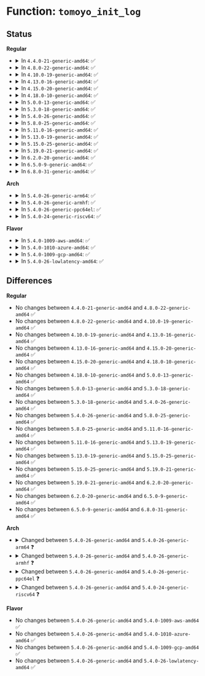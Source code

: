# Function: <code>tomoyo_init_log</code>

## Status
<b>Regular</b>
<ul>
<li>
<details>
<summary>In <code>4.4.0-21-generic-amd64</code>: ✅</summary>

```c
char * tomoyo_init_log(struct tomoyo_request_info * r, int len, const char * fmt, struct __va_list_tag * args)
```

```json
{
  "name": "tomoyo_init_log",
  "collision_type": "Unique Global",
  "inline_type": "No",
  "funcs": [
    {
      "addr": 18446744071582411584,
      "name": "tomoyo_init_log",
      "external": true,
      "loc": "security/tomoyo/audit.c:241",
      "file": "security/tomoyo/audit.c",
      "inline": "seen, unknown",
      "caller_inline": [],
      "caller_func": [
        "security/tomoyo/common.c:tomoyo_supervisor",
        "security/tomoyo/common.c:tomoyo_supervisor"
      ]
    }
  ],
  "symbols": [
    {
      "addr": 18446744071582411584,
      "name": "tomoyo_init_log",
      "section": ".text",
      "bind": "STB_GLOBAL",
      "size": 2758
    }
  ]
}
```
</details>
</li>
<li>
<details>
<summary>In <code>4.8.0-22-generic-amd64</code>: ✅</summary>

```c
char * tomoyo_init_log(struct tomoyo_request_info * r, int len, const char * fmt, struct __va_list_tag * args)
```

```json
{
  "name": "tomoyo_init_log",
  "collision_type": "Unique Global",
  "inline_type": "No",
  "funcs": [
    {
      "addr": 18446744071582632928,
      "name": "tomoyo_init_log",
      "external": true,
      "loc": "security/tomoyo/audit.c:241",
      "file": "security/tomoyo/audit.c",
      "inline": "seen, unknown",
      "caller_inline": [],
      "caller_func": [
        "security/tomoyo/common.c:tomoyo_supervisor",
        "security/tomoyo/common.c:tomoyo_supervisor"
      ]
    }
  ],
  "symbols": [
    {
      "addr": 18446744071582632928,
      "name": "tomoyo_init_log",
      "section": ".text",
      "bind": "STB_GLOBAL",
      "size": 2830
    }
  ]
}
```
</details>
</li>
<li>
<details>
<summary>In <code>4.10.0-19-generic-amd64</code>: ✅</summary>

```c
char * tomoyo_init_log(struct tomoyo_request_info * r, int len, const char * fmt, struct __va_list_tag * args)
```

```json
{
  "name": "tomoyo_init_log",
  "collision_type": "Unique Global",
  "inline_type": "No",
  "funcs": [
    {
      "addr": 18446744071582726080,
      "name": "tomoyo_init_log",
      "external": true,
      "loc": "security/tomoyo/audit.c:241",
      "file": "security/tomoyo/audit.c",
      "inline": "seen, unknown",
      "caller_inline": [],
      "caller_func": [
        "security/tomoyo/common.c:tomoyo_supervisor",
        "security/tomoyo/common.c:tomoyo_supervisor"
      ]
    }
  ],
  "symbols": [
    {
      "addr": 18446744071582726080,
      "name": "tomoyo_init_log",
      "section": ".text",
      "bind": "STB_GLOBAL",
      "size": 2830
    }
  ]
}
```
</details>
</li>
<li>
<details>
<summary>In <code>4.13.0-16-generic-amd64</code>: ✅</summary>

```c
char * tomoyo_init_log(struct tomoyo_request_info * r, int len, const char * fmt, struct __va_list_tag * args)
```

```json
{
  "name": "tomoyo_init_log",
  "collision_type": "Unique Global",
  "inline_type": "No",
  "funcs": [
    {
      "addr": 18446744071582818704,
      "name": "tomoyo_init_log",
      "external": true,
      "loc": "security/tomoyo/audit.c:241",
      "file": "security/tomoyo/audit.c",
      "inline": "seen, unknown",
      "caller_inline": [],
      "caller_func": [
        "security/tomoyo/common.c:tomoyo_supervisor",
        "security/tomoyo/common.c:tomoyo_supervisor"
      ]
    }
  ],
  "symbols": [
    {
      "addr": 18446744071582818704,
      "name": "tomoyo_init_log",
      "section": ".text",
      "bind": "STB_GLOBAL",
      "size": 2807
    }
  ]
}
```
</details>
</li>
<li>
<details>
<summary>In <code>4.15.0-20-generic-amd64</code>: ✅</summary>

```c
char * tomoyo_init_log(struct tomoyo_request_info * r, int len, const char * fmt, struct __va_list_tag * args)
```

```json
{
  "name": "tomoyo_init_log",
  "collision_type": "Unique Global",
  "inline_type": "No",
  "funcs": [
    {
      "addr": 18446744071582975536,
      "name": "tomoyo_init_log",
      "external": true,
      "loc": "security/tomoyo/audit.c:242",
      "file": "security/tomoyo/audit.c",
      "inline": "seen, unknown",
      "caller_inline": [],
      "caller_func": [
        "security/tomoyo/common.c:tomoyo_supervisor",
        "security/tomoyo/common.c:tomoyo_supervisor"
      ]
    }
  ],
  "symbols": [
    {
      "addr": 18446744071582975536,
      "name": "tomoyo_init_log",
      "section": ".text",
      "bind": "STB_GLOBAL",
      "size": 2807
    }
  ]
}
```
</details>
</li>
<li>
<details>
<summary>In <code>4.18.0-10-generic-amd64</code>: ✅</summary>

```c
char * tomoyo_init_log(struct tomoyo_request_info * r, int len, const char * fmt, struct __va_list_tag * args)
```

```json
{
  "name": "tomoyo_init_log",
  "collision_type": "Unique Global",
  "inline_type": "No",
  "funcs": [
    {
      "addr": 18446744071583175984,
      "name": "tomoyo_init_log",
      "external": true,
      "loc": "security/tomoyo/audit.c:242",
      "file": "security/tomoyo/audit.c",
      "inline": "seen, unknown",
      "caller_inline": [],
      "caller_func": [
        "security/tomoyo/common.c:tomoyo_supervisor",
        "security/tomoyo/common.c:tomoyo_supervisor"
      ]
    }
  ],
  "symbols": [
    {
      "addr": 18446744071583175984,
      "name": "tomoyo_init_log",
      "section": ".text",
      "bind": "STB_GLOBAL",
      "size": 2777
    }
  ]
}
```
</details>
</li>
<li>
<details>
<summary>In <code>5.0.0-13-generic-amd64</code>: ✅</summary>

```c
char * tomoyo_init_log(struct tomoyo_request_info * r, int len, const char * fmt, struct __va_list_tag * args)
```

```json
{
  "name": "tomoyo_init_log",
  "collision_type": "Unique Global",
  "inline_type": "No",
  "funcs": [
    {
      "addr": 18446744071583292336,
      "name": "tomoyo_init_log",
      "external": true,
      "loc": "security/tomoyo/audit.c:242",
      "file": "security/tomoyo/audit.c",
      "inline": "seen, unknown",
      "caller_inline": [],
      "caller_func": [
        "security/tomoyo/common.c:tomoyo_supervisor",
        "security/tomoyo/common.c:tomoyo_supervisor"
      ]
    }
  ],
  "symbols": [
    {
      "addr": 18446744071583292336,
      "name": "tomoyo_init_log",
      "section": ".text",
      "bind": "STB_GLOBAL",
      "size": 2778
    }
  ]
}
```
</details>
</li>
<li>
<details>
<summary>In <code>5.3.0-18-generic-amd64</code>: ✅</summary>

```c
char * tomoyo_init_log(struct tomoyo_request_info * r, int len, const char * fmt, struct __va_list_tag * args)
```

```json
{
  "name": "tomoyo_init_log",
  "collision_type": "Unique Global",
  "inline_type": "No",
  "funcs": [
    {
      "addr": 18446744071583481200,
      "name": "tomoyo_init_log",
      "external": true,
      "loc": "security/tomoyo/audit.c:244",
      "file": "security/tomoyo/audit.c",
      "inline": "seen, unknown",
      "caller_inline": [],
      "caller_func": [
        "security/tomoyo/common.c:tomoyo_supervisor",
        "security/tomoyo/common.c:tomoyo_supervisor"
      ]
    }
  ],
  "symbols": [
    {
      "addr": 18446744071583481200,
      "name": "tomoyo_init_log",
      "section": ".text",
      "bind": "STB_GLOBAL",
      "size": 1392
    }
  ]
}
```
</details>
</li>
<li>
<details>
<summary>In <code>5.4.0-26-generic-amd64</code>: ✅</summary>

```c
char * tomoyo_init_log(struct tomoyo_request_info * r, int len, const char * fmt, struct __va_list_tag * args)
```

```json
{
  "name": "tomoyo_init_log",
  "collision_type": "Unique Global",
  "inline_type": "No",
  "funcs": [
    {
      "addr": 18446744071583587152,
      "name": "tomoyo_init_log",
      "external": true,
      "loc": "security/tomoyo/audit.c:244",
      "file": "security/tomoyo/audit.c",
      "inline": "seen, unknown",
      "caller_inline": [],
      "caller_func": [
        "security/tomoyo/common.c:tomoyo_supervisor",
        "security/tomoyo/common.c:tomoyo_supervisor"
      ]
    }
  ],
  "symbols": [
    {
      "addr": 18446744071583587152,
      "name": "tomoyo_init_log",
      "section": ".text",
      "bind": "STB_GLOBAL",
      "size": 1392
    }
  ]
}
```
</details>
</li>
<li>
<details>
<summary>In <code>5.8.0-25-generic-amd64</code>: ✅</summary>

```c
char * tomoyo_init_log(struct tomoyo_request_info * r, int len, const char * fmt, struct __va_list_tag * args)
```

```json
{
  "name": "tomoyo_init_log",
  "collision_type": "Unique Global",
  "inline_type": "No",
  "funcs": [
    {
      "addr": 18446744071583940608,
      "name": "tomoyo_init_log",
      "external": true,
      "loc": "security/tomoyo/audit.c:244",
      "file": "security/tomoyo/audit.c",
      "inline": "seen, unknown",
      "caller_inline": [],
      "caller_func": [
        "security/tomoyo/common.c:tomoyo_supervisor",
        "security/tomoyo/common.c:tomoyo_supervisor"
      ]
    }
  ],
  "symbols": [
    {
      "addr": 18446744071583940608,
      "name": "tomoyo_init_log",
      "section": ".text",
      "bind": "STB_GLOBAL",
      "size": 661
    }
  ]
}
```
</details>
</li>
<li>
<details>
<summary>In <code>5.11.0-16-generic-amd64</code>: ✅</summary>

```c
char * tomoyo_init_log(struct tomoyo_request_info * r, int len, const char * fmt, struct __va_list_tag * args)
```

```json
{
  "name": "tomoyo_init_log",
  "collision_type": "Unique Global",
  "inline_type": "No",
  "funcs": [
    {
      "addr": 18446744071584060496,
      "name": "tomoyo_init_log",
      "external": true,
      "loc": "security/tomoyo/audit.c:244",
      "file": "security/tomoyo/audit.c",
      "inline": "seen, unknown",
      "caller_inline": [],
      "caller_func": [
        "security/tomoyo/common.c:tomoyo_supervisor",
        "security/tomoyo/common.c:tomoyo_supervisor"
      ]
    }
  ],
  "symbols": [
    {
      "addr": 18446744071584060496,
      "name": "tomoyo_init_log",
      "section": ".text",
      "bind": "STB_GLOBAL",
      "size": 647
    }
  ]
}
```
</details>
</li>
<li>
<details>
<summary>In <code>5.13.0-19-generic-amd64</code>: ✅</summary>

```c
char * tomoyo_init_log(struct tomoyo_request_info * r, int len, const char * fmt, struct __va_list_tag * args)
```

```json
{
  "name": "tomoyo_init_log",
  "collision_type": "Unique Global",
  "inline_type": "No",
  "funcs": [
    {
      "addr": 18446744071584088480,
      "name": "tomoyo_init_log",
      "external": true,
      "loc": "security/tomoyo/audit.c:244",
      "file": "security/tomoyo/audit.c",
      "inline": "seen, unknown",
      "caller_inline": [],
      "caller_func": [
        "security/tomoyo/common.c:tomoyo_supervisor",
        "security/tomoyo/common.c:tomoyo_supervisor"
      ]
    }
  ],
  "symbols": [
    {
      "addr": 18446744071584088480,
      "name": "tomoyo_init_log",
      "section": ".text",
      "bind": "STB_GLOBAL",
      "size": 647
    }
  ]
}
```
</details>
</li>
<li>
<details>
<summary>In <code>5.15.0-25-generic-amd64</code>: ✅</summary>

```c
char * tomoyo_init_log(struct tomoyo_request_info * r, int len, const char * fmt, struct __va_list_tag * args)
```

```json
{
  "name": "tomoyo_init_log",
  "collision_type": "Unique Global",
  "inline_type": "No",
  "funcs": [
    {
      "addr": 18446744071584461536,
      "name": "tomoyo_init_log",
      "external": true,
      "loc": "security/tomoyo/audit.c:244",
      "file": "security/tomoyo/audit.c",
      "inline": "seen, unknown",
      "caller_inline": [],
      "caller_func": [
        "security/tomoyo/audit.c:tomoyo_write_log2",
        "security/tomoyo/common.c:tomoyo_supervisor",
        "security/tomoyo/common.c:tomoyo_supervisor"
      ]
    }
  ],
  "symbols": [
    {
      "addr": 18446744071584461536,
      "name": "tomoyo_init_log",
      "section": ".text",
      "bind": "STB_GLOBAL",
      "size": 647
    }
  ]
}
```
</details>
</li>
<li>
<details>
<summary>In <code>5.19.0-21-generic-amd64</code>: ✅</summary>

```c
char * tomoyo_init_log(struct tomoyo_request_info * r, int len, const char * fmt, struct __va_list_tag * args)
```

```json
{
  "name": "tomoyo_init_log",
  "collision_type": "Unique Global",
  "inline_type": "No",
  "funcs": [
    {
      "addr": 18446744071585095952,
      "name": "tomoyo_init_log",
      "external": true,
      "loc": "security/tomoyo/audit.c:244",
      "file": "security/tomoyo/audit.c",
      "inline": "seen, unknown",
      "caller_inline": [],
      "caller_func": [
        "security/tomoyo/audit.c:tomoyo_write_log2",
        "security/tomoyo/common.c:tomoyo_supervisor",
        "security/tomoyo/common.c:tomoyo_supervisor"
      ]
    }
  ],
  "symbols": [
    {
      "addr": 18446744071585095952,
      "name": "tomoyo_init_log",
      "section": ".text",
      "bind": "STB_GLOBAL",
      "size": 665
    }
  ]
}
```
</details>
</li>
<li>
<details>
<summary>In <code>6.2.0-20-generic-amd64</code>: ✅</summary>

```c
char * tomoyo_init_log(struct tomoyo_request_info * r, int len, const char * fmt, struct __va_list_tag * args)
```

```json
{
  "name": "tomoyo_init_log",
  "collision_type": "Unique Global",
  "inline_type": "No",
  "funcs": [
    {
      "addr": 18446744071585819680,
      "name": "tomoyo_init_log",
      "external": true,
      "loc": "security/tomoyo/audit.c:244",
      "file": "security/tomoyo/audit.c",
      "inline": "seen, unknown",
      "caller_inline": [],
      "caller_func": [
        "security/tomoyo/audit.c:tomoyo_write_log2",
        "security/tomoyo/common.c:tomoyo_supervisor",
        "security/tomoyo/common.c:tomoyo_supervisor"
      ]
    }
  ],
  "symbols": [
    {
      "addr": 18446744071585819680,
      "name": "tomoyo_init_log",
      "section": ".text",
      "bind": "STB_GLOBAL",
      "size": 665
    }
  ]
}
```
</details>
</li>
<li>
<details>
<summary>In <code>6.5.0-9-generic-amd64</code>: ✅</summary>

```c
char * tomoyo_init_log(struct tomoyo_request_info * r, int len, const char * fmt, struct __va_list_tag * args)
```

```json
{
  "name": "tomoyo_init_log",
  "collision_type": "Unique Global",
  "inline_type": "No",
  "funcs": [
    {
      "addr": 18446744071586051712,
      "name": "tomoyo_init_log",
      "external": true,
      "loc": "security/tomoyo/audit.c:244",
      "file": "security/tomoyo/audit.c",
      "inline": "seen, unknown",
      "caller_inline": [],
      "caller_func": [
        "security/tomoyo/audit.c:tomoyo_write_log2",
        "security/tomoyo/common.c:tomoyo_supervisor",
        "security/tomoyo/common.c:tomoyo_supervisor"
      ]
    }
  ],
  "symbols": [
    {
      "addr": 18446744071586051712,
      "name": "tomoyo_init_log",
      "section": ".text",
      "bind": "STB_GLOBAL",
      "size": 628
    }
  ]
}
```
</details>
</li>
<li>
<details>
<summary>In <code>6.8.0-31-generic-amd64</code>: ✅</summary>

```c
char * tomoyo_init_log(struct tomoyo_request_info * r, int len, const char * fmt, struct __va_list_tag * args)
```

```json
{
  "name": "tomoyo_init_log",
  "collision_type": "Unique Global",
  "inline_type": "No",
  "funcs": [
    {
      "addr": 18446744071586300624,
      "name": "tomoyo_init_log",
      "external": true,
      "loc": "security/tomoyo/audit.c:244",
      "file": "security/tomoyo/audit.c",
      "inline": "seen, unknown",
      "caller_inline": [],
      "caller_func": [
        "security/tomoyo/audit.c:tomoyo_write_log2",
        "security/tomoyo/common.c:tomoyo_supervisor",
        "security/tomoyo/common.c:tomoyo_supervisor"
      ]
    }
  ],
  "symbols": [
    {
      "addr": 18446744071586300624,
      "name": "tomoyo_init_log",
      "section": ".text",
      "bind": "STB_GLOBAL",
      "size": 628
    }
  ]
}
```
</details>
</li>
</ul>
<b>Arch</b>
<ul>
<li>
<details>
<summary>In <code>5.4.0-26-generic-arm64</code>: ✅</summary>

```c
char * tomoyo_init_log(struct tomoyo_request_info * r, int len, const char * fmt, va_list args)
```

```json
{
  "name": "tomoyo_init_log",
  "collision_type": "Unique Global",
  "inline_type": "No",
  "funcs": [
    {
      "addr": 18446603336495366040,
      "name": "tomoyo_init_log",
      "external": true,
      "loc": "security/tomoyo/audit.c:244",
      "file": "security/tomoyo/audit.c",
      "inline": "seen, unknown",
      "caller_inline": [],
      "caller_func": [
        "security/tomoyo/audit.c:tomoyo_write_log2",
        "security/tomoyo/common.c:tomoyo_supervisor",
        "security/tomoyo/common.c:tomoyo_supervisor"
      ]
    }
  ],
  "symbols": [
    {
      "addr": 18446603336495366040,
      "name": "tomoyo_init_log",
      "section": ".text",
      "bind": "STB_GLOBAL",
      "size": 1296
    }
  ]
}
```
</details>
</li>
<li>
<details>
<summary>In <code>5.4.0-26-generic-armhf</code>: ✅</summary>

```c
char * tomoyo_init_log(struct tomoyo_request_info * r, int len, const char * fmt, va_list args)
```

```json
{
  "name": "tomoyo_init_log",
  "collision_type": "Unique Global",
  "inline_type": "No",
  "funcs": [
    {
      "addr": 3228741352,
      "name": "tomoyo_init_log",
      "external": true,
      "loc": "security/tomoyo/audit.c:244",
      "file": "security/tomoyo/audit.c",
      "inline": "seen, unknown",
      "caller_inline": [],
      "caller_func": [
        "security/tomoyo/audit.c:tomoyo_write_log2",
        "security/tomoyo/common.c:tomoyo_supervisor",
        "security/tomoyo/common.c:tomoyo_supervisor"
      ]
    }
  ],
  "symbols": [
    {
      "addr": 3228741352,
      "name": "tomoyo_init_log",
      "section": ".text",
      "bind": "STB_GLOBAL",
      "size": 1380
    }
  ]
}
```
</details>
</li>
<li>
<details>
<summary>In <code>5.4.0-26-generic-ppc64el</code>: ✅</summary>

```c
char * tomoyo_init_log(struct tomoyo_request_info * r, int len, const char * fmt, va_list args)
```

```json
{
  "name": "tomoyo_init_log",
  "collision_type": "Unique Global",
  "inline_type": "No",
  "funcs": [
    {
      "addr": 13835058055289379104,
      "name": "tomoyo_init_log",
      "external": true,
      "loc": "security/tomoyo/audit.c:244",
      "file": "security/tomoyo/audit.c",
      "inline": "seen, unknown",
      "caller_inline": [],
      "caller_func": [
        "security/tomoyo/common.c:tomoyo_supervisor",
        "security/tomoyo/common.c:tomoyo_supervisor"
      ]
    }
  ],
  "symbols": [
    {
      "addr": 13835058055289379104,
      "name": "tomoyo_init_log",
      "section": ".text",
      "bind": "STB_GLOBAL",
      "size": 1736
    }
  ]
}
```
</details>
</li>
<li>
<details>
<summary>In <code>5.4.0-24-generic-riscv64</code>: ✅</summary>

```c
char * tomoyo_init_log(struct tomoyo_request_info * r, int len, const char * fmt, va_list args)
```

```json
{
  "name": "tomoyo_init_log",
  "collision_type": "Unique Global",
  "inline_type": "No",
  "funcs": [
    {
      "addr": 18446743936274572374,
      "name": "tomoyo_init_log",
      "external": true,
      "loc": "security/tomoyo/audit.c:244",
      "file": "security/tomoyo/audit.c",
      "inline": "seen, unknown",
      "caller_inline": [],
      "caller_func": [
        "security/tomoyo/common.c:tomoyo_supervisor",
        "security/tomoyo/common.c:tomoyo_supervisor"
      ]
    }
  ],
  "symbols": [
    {
      "addr": 18446743936274572374,
      "name": "tomoyo_init_log",
      "section": ".text",
      "bind": "STB_GLOBAL",
      "size": 1390
    }
  ]
}
```
</details>
</li>
</ul>
<b>Flavor</b>
<ul>
<li>
<details>
<summary>In <code>5.4.0-1009-aws-amd64</code>: ✅</summary>

```c
char * tomoyo_init_log(struct tomoyo_request_info * r, int len, const char * fmt, struct __va_list_tag * args)
```

```json
{
  "name": "tomoyo_init_log",
  "collision_type": "Unique Global",
  "inline_type": "No",
  "funcs": [
    {
      "addr": 18446744071583555888,
      "name": "tomoyo_init_log",
      "external": true,
      "loc": "security/tomoyo/audit.c:244",
      "file": "security/tomoyo/audit.c",
      "inline": "seen, unknown",
      "caller_inline": [],
      "caller_func": [
        "security/tomoyo/common.c:tomoyo_supervisor",
        "security/tomoyo/common.c:tomoyo_supervisor"
      ]
    }
  ],
  "symbols": [
    {
      "addr": 18446744071583555888,
      "name": "tomoyo_init_log",
      "section": ".text",
      "bind": "STB_GLOBAL",
      "size": 1392
    }
  ]
}
```
</details>
</li>
<li>
<details>
<summary>In <code>5.4.0-1010-azure-amd64</code>: ✅</summary>

```c
char * tomoyo_init_log(struct tomoyo_request_info * r, int len, const char * fmt, struct __va_list_tag * args)
```

```json
{
  "name": "tomoyo_init_log",
  "collision_type": "Unique Global",
  "inline_type": "No",
  "funcs": [
    {
      "addr": 18446744071583492944,
      "name": "tomoyo_init_log",
      "external": true,
      "loc": "security/tomoyo/audit.c:244",
      "file": "security/tomoyo/audit.c",
      "inline": "seen, unknown",
      "caller_inline": [],
      "caller_func": [
        "security/tomoyo/common.c:tomoyo_supervisor",
        "security/tomoyo/common.c:tomoyo_supervisor"
      ]
    }
  ],
  "symbols": [
    {
      "addr": 18446744071583492944,
      "name": "tomoyo_init_log",
      "section": ".text",
      "bind": "STB_GLOBAL",
      "size": 1392
    }
  ]
}
```
</details>
</li>
<li>
<details>
<summary>In <code>5.4.0-1009-gcp-amd64</code>: ✅</summary>

```c
char * tomoyo_init_log(struct tomoyo_request_info * r, int len, const char * fmt, struct __va_list_tag * args)
```

```json
{
  "name": "tomoyo_init_log",
  "collision_type": "Unique Global",
  "inline_type": "No",
  "funcs": [
    {
      "addr": 18446744071583539664,
      "name": "tomoyo_init_log",
      "external": true,
      "loc": "security/tomoyo/audit.c:244",
      "file": "security/tomoyo/audit.c",
      "inline": "seen, unknown",
      "caller_inline": [],
      "caller_func": [
        "security/tomoyo/common.c:tomoyo_supervisor",
        "security/tomoyo/common.c:tomoyo_supervisor"
      ]
    }
  ],
  "symbols": [
    {
      "addr": 18446744071583539664,
      "name": "tomoyo_init_log",
      "section": ".text",
      "bind": "STB_GLOBAL",
      "size": 1392
    }
  ]
}
```
</details>
</li>
<li>
<details>
<summary>In <code>5.4.0-26-lowlatency-amd64</code>: ✅</summary>

```c
char * tomoyo_init_log(struct tomoyo_request_info * r, int len, const char * fmt, struct __va_list_tag * args)
```

```json
{
  "name": "tomoyo_init_log",
  "collision_type": "Unique Global",
  "inline_type": "No",
  "funcs": [
    {
      "addr": 18446744071583636624,
      "name": "tomoyo_init_log",
      "external": true,
      "loc": "security/tomoyo/audit.c:244",
      "file": "security/tomoyo/audit.c",
      "inline": "seen, unknown",
      "caller_inline": [],
      "caller_func": [
        "security/tomoyo/common.c:tomoyo_supervisor",
        "security/tomoyo/common.c:tomoyo_supervisor"
      ]
    }
  ],
  "symbols": [
    {
      "addr": 18446744071583636624,
      "name": "tomoyo_init_log",
      "section": ".text",
      "bind": "STB_GLOBAL",
      "size": 1392
    }
  ]
}
```
</details>
</li>
</ul>

## Differences
<b>Regular</b>
<ul>
<li>
No changes between <code>4.4.0-21-generic-amd64</code> and <code>4.8.0-22-generic-amd64</code> ✅
</li>
<li>
No changes between <code>4.8.0-22-generic-amd64</code> and <code>4.10.0-19-generic-amd64</code> ✅
</li>
<li>
No changes between <code>4.10.0-19-generic-amd64</code> and <code>4.13.0-16-generic-amd64</code> ✅
</li>
<li>
No changes between <code>4.13.0-16-generic-amd64</code> and <code>4.15.0-20-generic-amd64</code> ✅
</li>
<li>
No changes between <code>4.15.0-20-generic-amd64</code> and <code>4.18.0-10-generic-amd64</code> ✅
</li>
<li>
No changes between <code>4.18.0-10-generic-amd64</code> and <code>5.0.0-13-generic-amd64</code> ✅
</li>
<li>
No changes between <code>5.0.0-13-generic-amd64</code> and <code>5.3.0-18-generic-amd64</code> ✅
</li>
<li>
No changes between <code>5.3.0-18-generic-amd64</code> and <code>5.4.0-26-generic-amd64</code> ✅
</li>
<li>
No changes between <code>5.4.0-26-generic-amd64</code> and <code>5.8.0-25-generic-amd64</code> ✅
</li>
<li>
No changes between <code>5.8.0-25-generic-amd64</code> and <code>5.11.0-16-generic-amd64</code> ✅
</li>
<li>
No changes between <code>5.11.0-16-generic-amd64</code> and <code>5.13.0-19-generic-amd64</code> ✅
</li>
<li>
No changes between <code>5.13.0-19-generic-amd64</code> and <code>5.15.0-25-generic-amd64</code> ✅
</li>
<li>
No changes between <code>5.15.0-25-generic-amd64</code> and <code>5.19.0-21-generic-amd64</code> ✅
</li>
<li>
No changes between <code>5.19.0-21-generic-amd64</code> and <code>6.2.0-20-generic-amd64</code> ✅
</li>
<li>
No changes between <code>6.2.0-20-generic-amd64</code> and <code>6.5.0-9-generic-amd64</code> ✅
</li>
<li>
No changes between <code>6.5.0-9-generic-amd64</code> and <code>6.8.0-31-generic-amd64</code> ✅
</li>
</ul>
<b>Arch</b>
<ul>
<li>
<details>
<summary>Changed between <code>5.4.0-26-generic-amd64</code> and <code>5.4.0-26-generic-arm64</code> ❓</summary>
<ul>
<li>
<b>Param type changed. </b>
<code>struct __va_list_tag * args</code> ➡️ <code>va_list args</code>
</li>
</ul>
</details>
</li>
<li>
<details>
<summary>Changed between <code>5.4.0-26-generic-amd64</code> and <code>5.4.0-26-generic-armhf</code> ❓</summary>
<ul>
<li>
<b>Param type changed. </b>
<code>struct __va_list_tag * args</code> ➡️ <code>va_list args</code>
</li>
</ul>
</details>
</li>
<li>
<details>
<summary>Changed between <code>5.4.0-26-generic-amd64</code> and <code>5.4.0-26-generic-ppc64el</code> ❓</summary>
<ul>
<li>
<b>Param type changed. </b>
<code>struct __va_list_tag * args</code> ➡️ <code>va_list args</code>
</li>
</ul>
</details>
</li>
<li>
<details>
<summary>Changed between <code>5.4.0-26-generic-amd64</code> and <code>5.4.0-24-generic-riscv64</code> ❓</summary>
<ul>
<li>
<b>Param type changed. </b>
<code>struct __va_list_tag * args</code> ➡️ <code>va_list args</code>
</li>
</ul>
</details>
</li>
</ul>
<b>Flavor</b>
<ul>
<li>
No changes between <code>5.4.0-26-generic-amd64</code> and <code>5.4.0-1009-aws-amd64</code> ✅
</li>
<li>
No changes between <code>5.4.0-26-generic-amd64</code> and <code>5.4.0-1010-azure-amd64</code> ✅
</li>
<li>
No changes between <code>5.4.0-26-generic-amd64</code> and <code>5.4.0-1009-gcp-amd64</code> ✅
</li>
<li>
No changes between <code>5.4.0-26-generic-amd64</code> and <code>5.4.0-26-lowlatency-amd64</code> ✅
</li>
</ul>
